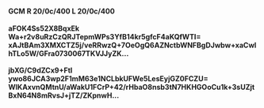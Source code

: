#### GCM R 20/0c/400 L 20/0c/400
**aFOK4Ss52X8BqxEk**<br/>**Wa+r2v8uRzCzQRJTepmWPs3YfB14kr5gfcF4aKQfWTI=**<br/>**xAJtBAm3XMXCTZ5j/veRRwzQ+7OeOgQ6AZNctbWNFBgDJwbw+xaCwIhTLo5W/GFra0730067TKVJJyZK...**<br/><br/>
**jbXG/C9dZCx9+FtI**<br/>**ywo86JCA3wp2F1mM63e1NCLbkUFWe5LesEyjGZ0FCZU=**<br/>**WlKAxvnQMtnU/aWakU1FCrP+42/rHbaO8nsb3tN7HKHGOoCu1k+3sUZjtBxN64N8mRvsJ+jTZ/ZKpnwH...**